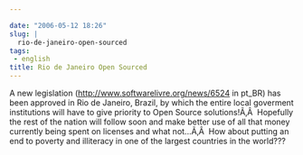```yaml
---

date: "2006-05-12 18:26"
slug: |
  rio-de-janeiro-open-sourced
tags:
 - english
title: Rio de Janeiro Open Sourced
---
```


A new legislation (<http://www.softwarelivre.org/news/6524> in pt_BR)
has been approved in Rio de Janeiro, Brazil, by which the entire local
goverment institutions will have to give priority to Open Source
solutions!Ã‚Â  Hopefully the rest of the nation will follow soon and
make better use of all that money currently being spent on licenses and
what not...Ã‚Â  How about putting an end to poverty and illiteracy in
one of the largest countries in the world???
